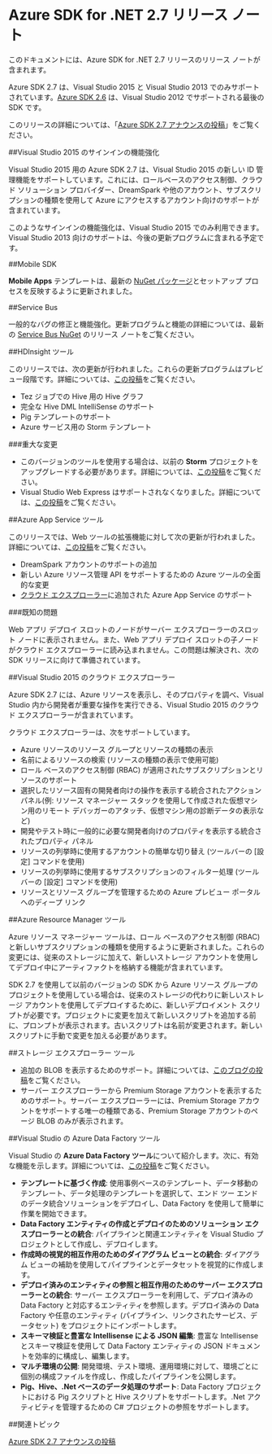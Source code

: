 
<properties 
   pageTitle="Azure SDK for .NET 2.7 リリース ノート" 
   description="Azure SDK for .NET 2.7 リリース ノート" 
   services="app-service/web" 
   documentationCenter=".net" 
   authors="Juliako" 
   manager="dwrede" 
   editor=""/>

<tags
   ms.service="app-service"
   ms.devlang="multiple"
   ms.topic="article"
   ms.tgt_pltfrm="na"
   ms.workload="integration" 
   ms.date="07/20/2015"
   ms.author="juliako"/>


# Azure SDK for .NET 2.7 リリース ノート

このドキュメントには、Azure SDK for .NET 2.7 リリースのリリース ノートが含まれます。

Azure SDK 2.7 は、Visual Studio 2015 と Visual Studio 2013 でのみサポートされています。[Azure SDK 2.6](http://azure.microsoft.com/downloads/) は、Visual Studio 2012 でサポートされる最後の SDK です。

このリリースの詳細については、「[Azure SDK 2.7 アナウンスの投稿](https://azure.microsoft.com/blog/2015/07/20/announcing-the-azure-sdk-2-7-for-net/)」をご覧ください。

##Visual Studio 2015 のサインインの機能強化

Visual Studio 2015 用の Azure SDK 2.7 は、Visual Studio 2015 の新しい ID 管理機能をサポートしています。これには、ロールベースのアクセス制御、クラウド ソリューション プロバイダー、DreamSpark や他のアカウント、サブスクリプションの種類を使用して Azure にアクセスするアカウント向けのサポートが含まれています。

このようなサインインの機能強化は、Visual Studio 2015 でのみ利用できます。Visual Studio 2013 向けのサポートは、今後の更新プログラムに含まれる予定です。


##Mobile SDK

**Mobile Apps** テンプレートは、最新の [NuGet パッケージ](https://www.nuget.org/packages/Microsoft.Azure.Mobile.Server/)とセットアップ プロセスを反映するように更新されました。

##Service Bus 

一般的なバグの修正と機能強化。更新プログラムと機能の詳細については、最新の [Service Bus NuGet](http://www.nuget.org/packages/WindowsAzure.ServiceBus/) のリリース ノートをご覧ください。

##HDInsight ツール 

このリリースでは、次の更新が行われました。これらの更新プログラムはプレビュー段階です。詳細については、[この投稿](http://go.microsoft.com/fwlink/?LinkId=619108)をご覧ください。

- Tez ジョブでの Hive 用の Hive グラフ
- 完全な Hive DML IntelliSense のサポート
- Pig テンプレートのサポート
- Azure サービス用の Storm テンプレート

###重大な変更

- このバージョンのツールを使用する場合は、以前の **Storm** プロジェクトをアップグレードする必要があります。詳細については、[この投稿](http://go.microsoft.com/fwlink/?LinkId=619108)をご覧ください。
- Visual Studio Web Express はサポートされなくなりました。詳細については、[この投稿](http://go.microsoft.com/fwlink/?LinkId=619108)をご覧ください。

##Azure App Service ツール

このリリースでは、Web ツールの拡張機能に対して次の更新が行われました。詳細については、[この投稿](https://azure.microsoft.com/blog/2015/07/20/announcing-the-azure-sdk-2-7-for-net/)をご覧ください。

- DreamSpark アカウントのサポートの追加
- 新しい Azure リソース管理 API をサポートするための Azure ツールの全面的な変更
- [クラウド エクスプローラー](azure-sdk-dot-net-release-notes-2_7.md#cloud_explorer)に追加された Azure App Service のサポート

###既知の問題

Web アプリ デプロイ スロットのノードがサーバー エクスプローラーのスロット ノードに表示されません。また、Web アプリ デプロイ スロットの子ノードがクラウド エクスプローラーに読み込まれません。この問題は解決され、次の SDK リリースに向けて準備されています。


##<a id="cloud_explorer"></a>Visual Studio 2015 のクラウド エクスプローラー

Azure SDK 2.7 には、Azure リソースを表示し、そのプロパティを調べ、Visual Studio 内から開発者が重要な操作を実行できる、Visual Studio 2015 のクラウド エクスプローラーが含まれています。

クラウド エクスプローラーは、次をサポートしています。

- Azure リソースのリソース グループとリソースの種類の表示 
- 名前によるリソースの検索 (リソースの種類の表示で使用可能)
- ロール ベースのアクセス制御 (RBAC) が適用されたサブスクリプションとリソースのサポート 
- 選択したリソース固有の開発者向けの操作を表示する統合されたアクション パネル(例: リソース マネージャー スタックを使用して作成された仮想マシン用のリモート デバッガーのアタッチ、仮想マシン用の診断データの表示など)
- 開発やテスト時に一般的に必要な開発者向けのプロパティを表示する統合されたプロパティ パネル 
- リソースの列挙時に使用するアカウントの簡単な切り替え (ツールバーの [設定] コマンドを使用) 
- リソースの列挙時に使用するサブスクリプションのフィルター処理 (ツールバーの [設定] コマンドを使用) 
- リソースとリソース グループを管理するための Azure プレビュー ポータルへのディープ リンク 
 
 
##Azure Resource Manager ツール 

Azure リソース マネージャー ツールは、ロール ベースのアクセス制御 (RBAC) と新しいサブスクリプションの種類を使用するように更新されました。これらの変更には、従来のストレージに加えて、新しいストレージ アカウントを使用してデプロイ中にアーティファクトを格納する機能が含まれています。

SDK 2.7 を使用して以前のバージョンの SDK から Azure リソース グループのプロジェクトを使用している場合は、従来のストレージの代わりに新しいストレージ アカウントを使用してデプロイするために、新しいデプロイメント スクリプトが必要です。プロジェクトに変更を加えて新しいスクリプトを追加する前に、プロンプトが表示されます。古いスクリプトは名前が変更されます。新しいスクリプトに手動で変更を加える必要があります。
 
 
##ストレージ エクスプローラー ツール 

- 追加の BLOB を表示するためのサポート。詳細については、[このブログの投稿](http://blogs.msdn.com/b/windowsazurestorage/archive/2015/04/13/introducing-azure-storage-append-blob.aspx)をご覧ください。 
- サーバー エクスプローラーから Premium Storage アカウントを表示するためのサポート。サーバー エクスプローラーには、Premium Storage アカウントをサポートする唯一の種類である、Premium Storage アカウントのページ BLOB のみが表示されます。

##Visual Studio の Azure Data Factory ツール 

Visual Studio の **Azure Data Factory ツール**について紹介します。次に、有効な機能を示します。詳細については、[この投稿](http://go.microsoft.com/fwlink/?LinkId=617530)をご覧ください。

- **テンプレートに基づく作成**: 使用事例ベースのテンプレート、データ移動のテンプレート、データ処理のテンプレートを選択して、エンド ツー エンドのデータ統合ソリューションをデプロイし、Data Factory を使用して簡単に作業を開始できます。 
- **Data Factory エンティティの作成とデプロイのためのソリューション エクスプローラーとの統合**: パイプラインと関連エンティティを Visual Studio プロジェクトとして作成し、デプロイします。 
- **作成時の視覚的相互作用のためのダイアグラム ビューとの統合**: ダイアグラム ビューの補助を使用してパイプラインとデータセットを視覚的に作成します。 
- **デプロイ済みのエンティティの参照と相互作用のためのサーバー エクスプローラーとの統合**: サーバー エクスプローラーを利用して、デプロイ済みの Data Factory と対応するエンティティを参照します。デプロイ済みの Data Factory や任意のエンティティ (パイプライン、リンクされたサービス、データセット) をプロジェクトにインポートします。 
- **スキーマ検証と豊富な Intellisense による JSON 編集**: 豊富な Intellisense とスキーマ検証を使用して Data Factory エンティティの JSON ドキュメントを効率的に構成し、編集します。 
- **マルチ環境の公開**: 開発環境、テスト環境、運用環境に対して、環境ごとに個別の構成ファイルを作成し、作成したパイプラインを公開します。
- **Pig、Hive、.Net ベースのデータ処理のサポート**: Data Factory プロジェクトにおける Pig スクリプトと Hive スクリプトをサポートします。.Net アクティビティを管理するための C# プロジェクトの参照をサポートします。

##関連トピック

[Azure SDK 2.7 アナウンスの投稿](https://azure.microsoft.com/blog/2015/07/20/announcing-the-azure-sdk-2-7-for-net/)

<!---HONumber=July15_HO4-->